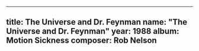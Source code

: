 
---
title: The Universe and Dr. Feynman
name: "The Universe and Dr. Feynman"
year:  1988
album: Motion Sickness
composer: Rob Nelson
---
